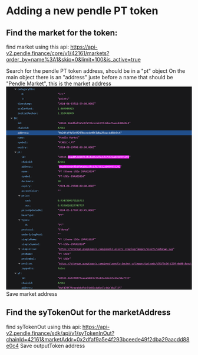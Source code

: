 # Adding a new pendle PT token

## Find the market for the token:
find market using this api: https://api-v2.pendle.finance/core/v1/42161/markets?order_by=name%3A1&skip=0&limit=100&is_active=true

Search for the pendle PT token address, should be in a "pt" object
On the main object there is an "address" juste before a name that should be "Pendle Market", this is the market address
![pendle market](/docs/misc/pendle-json-example.png)
Save market address


## Find the syTokenOut for the marketAddress

find syTokenOut using this api: https://api-v2.pendle.finance/sdk/api/v1/syTokenInOut?chainId=42161&marketAddr=0x2dfaf9a5e4f293bceede49f2dba29aacdd88e0c4
Save outputToken address

